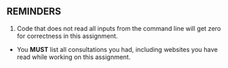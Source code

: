 ## REMINDERS

1. Code that does not read all inputs from the command line will get zero for correctness in this assignment.
+ You **MUST** list all consultations you had, including websites you have read while working on this assignment.
